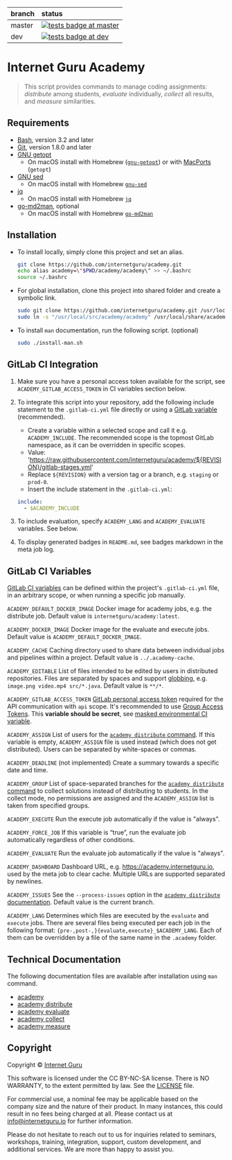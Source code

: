 
| branch  | status |
| :------------- | :------------- |
| master | [![tests badge at master](https://github.com/internetguru/academy/workflows/tests/badge.svg?branch=master)](https://github.com/internetguru/academy/actions?query=branch%3Amaster)|
| dev | [![tests badge at dev](https://github.com/internetguru/academy/workflows/tests/badge.svg?branch=dev)](https://github.com/internetguru/academy/actions?query=branch%3Adev)|

# Internet Guru Academy

> This script provides commands to manage coding assignments: _distribute_ among students, _evaluate_ individually, _collect_ all results, and _measure_ similarities.

## Requirements

- [Bash](https://www.gnu.org/software/bash/), version 3.2 and later
- [Git](https://git-scm.com/), version 1.8.0 and later
- [GNU getopt](http://frodo.looijaard.name/project/getopt)
  - On macOS install with Homebrew ([`gnu-getopt`](http://braumeister.org/formula/gnu-getopt)) or with [MacPorts](https://www.macports.org/) (`getopt`)
- [GNU sed](https://www.gnu.org/software/sed/)
  - On macOS install with Homebrew [`gnu-sed`](http://braumeister.org/formula/gnu-sed)
- [jq](https://stedolan.github.io/jq/)
  - On macOS install with Homebrew [`jq`](https://formulae.brew.sh/formula/jq)
- [go-md2man](https://github.com/cpuguy83/go-md2man), optional
  - On macOS install with Homebrew [`go-md2man`](https://formulae.brew.sh/formula/go-md2man)

## Installation

- To install locally, simply clone this project and set an alias.

   ```sh
   git clone https://github.com/internetguru/academy.git
   echo alias academy=\"$PWD/academy/academy\" >> ~/.bashrc
   source ~/.bashrc
   ```

- For global installation, clone this project into shared folder and create a symbolic link.

   ```sh
   sudo git clone https://github.com/internetguru/academy.git /usr/local/src
   sudo ln -s "/usr/local/src/academy/academy" /usr/local/share/academy
   ```

- To install `man` documentation, run the following script. (optional)
   ```sh
   sudo ./install-man.sh
   ```

## GitLab CI Integration

1. Make sure you have a personal access token available for the script, see `ACADEMY_GITLAB_ACCESS_TOKEN` in CI variables section below.

1. To integrate this script into your repository, add the following include statement to the `.gitlab-ci.yml` file directly or using a [GitLab variable](https://docs.gitlab.com/ee/ci/variables/#define-a-cicd-variable-in-the-ui) (recommended).

   - Create a variable within a selected scope and call it e.g. `ACADEMY_INCLUDE`. The recommended scope is the topmost GitLab namespace, as it can be overridden in specific scopes.
   - Value: 'https://raw.githubusercontent.com/internetguru/academy/${REVISION}/gitlab-stages.yml'
   - Replace `${REVISION}` with a version tag or a branch, e.g. `staging` or `prod-0`.
   - Insert the include statement in the `.gitlab-ci.yml`:

   ```yaml
   include:
     - $ACADEMY_INCLUDE
   ```

1. To include evaluation, specify `ACADEMY_LANG` and `ACADEMY_EVALUATE` variables. See below.

1. To display generated badges in `README.md`, see badges markdown in the meta job log.

## GitLab CI Variables

[GitLab CI variables](https://docs.gitlab.com/ee/ci/variables/#define-a-cicd-variable-in-the-ui) can be defined within the project's `.gitlab-ci.yml` file, in an arbitrary scope, or when running a specific job manually.

`ACADEMY_DEFAULT_DOCKER_IMAGE`
Docker image for academy jobs, e.g. the distribute job. Default value is `internetguru/academy:latest`.

`ACADEMY_DOCKER_IMAGE`
Docker image for the evaluate and execute jobs. Default value is `ACADEMY_DEFAULT_DOCKER_IMAGE`.

`ACADEMY_CACHE`
Caching directory used to share data between individual jobs and pipelines within a project. Default value is `../.academy-cache`.

`ACADEMY_EDITABLE`
List of files intended to be edited by users in distributed repositories. Files are separated by spaces and support [globbing](https://tldp.org/LDP/abs/html/globbingref.html), e.g. `image.png video.mp4 src/*.java`. Default value is `**/*`.

`ACADEMY_GITLAB_ACCESS_TOKEN`
[GitLab personal access token](https://docs.gitlab.com/ee/user/profile/personal_access_tokens.html#creating-a-personal-access-token) required for the API communication with `api` scope. It's recommended to use [Group Access Tokens](https://docs.gitlab.com/ee/user/group/settings/group_access_tokens.html). This **variable should be secret**, see [masked environmental CI variable](https://docs.gitlab.com/ee/ci/variables/#add-a-cicd-variable-to-a-project).

`ACADEMY_ASSIGN`
List of users for the [`academy distribute` command](documentation/academy-distribute.md). If this variable is empty, `ACADEMY_ASSIGN` file is used instead (which does not get distributed). Users can be separated by white-spaces or commas.

`ACADEMY_DEADLINE` (not implemented)
Create a summary towards a specific date and time.

`ACADEMY_GROUP`
List of space-separated branches for the [`academy distribute` command](documentation/academy-distribute.md) to collect solutions instead of distributing to students. In the collect mode, no permissions are assigned and the `ACADEMY_ASSIGN` list is taken from specified groups.

`ACADEMY_EXECUTE`
Run the execute job automatically if the value is "always".

`ACADEMY_FORCE_JOB`
If this variable is “true”, run the evaluate job automatically regardless of other conditions.

`ACADEMY_EVALUATE`
Run the evaluate job automatically if the value is "always".

`ACADEMY_DASHBOARD`
Dashboard URL, e.g. https://academy.internetguru.io, used by the meta job to clear cache. Multiple URLs are supported separated by newlines.

`ACADEMY_ISSUES`
See the `--process-issues` option in the [`academy distribute` documentation](documentation/academy-distribute.md). Default value is the current branch.

`ACADEMY_LANG`
Determines which files are executed by the `evaluate` and `execute` jobs. There are several files being executed per each job in the following format: `{pre-,post-,}{evaluate,execute}_$ACADEMY_LANG`. Each of them can be overridden by a file of the same name in the `.academy` folder.

## Technical Documentation

The following documentation files are available after installation using `man` command.

- [academy](documentation/academy.md)
- [academy distribute](documentation/academy-distribute.md)
- [academy evaluate](documentation/academy-evaluate.md)
- [academy collect](documentation/academy-collect.md)
- [academy measure](documentation/academy-measure.md)

## Copyright

Copyright © [Internet Guru](https://www.internetguru.io)

This software is licensed under the CC BY-NC-SA license. There is NO WARRANTY, to the extent permitted by law. See the [LICENSE](LICENSE) file.

For commercial use, a nominal fee may be applicable based on the company size and the nature of their product. In many instances, this could result in no fees being charged at all. Please contact us at info@internetguru.io for further information.

Please do not hesitate to reach out to us for inquiries related to seminars, workshops, training, integration, support, custom development, and additional services. We are more than happy to assist you.
